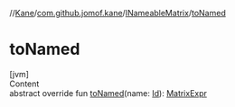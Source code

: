 //[Kane](../../index.md)/[com.github.jomof.kane](../index.md)/[INameableMatrix](index.md)/[toNamed](to-named.md)



# toNamed  
[jvm]  
Content  
abstract override fun [toNamed](to-named.md)(name: [Id](../../com.github.jomof.kane.impl/index.md#%5Bcom.github.jomof.kane.impl%2FId%2F%2F%2FPointingToDeclaration%2F%5D%2FClasslikes%2F-1691848896)): [MatrixExpr](../-matrix-expr/index.md)  



